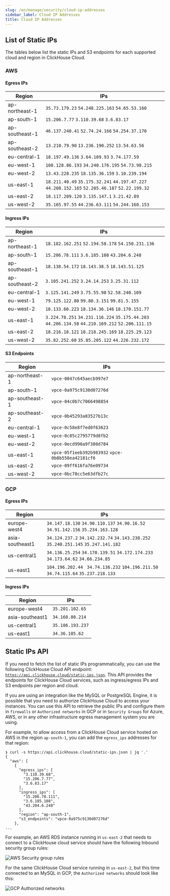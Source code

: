 ```yaml
---
slug: /en/manage/security/cloud-ip-addresses
sidebar_label: Cloud IP Addresses
title: Cloud IP Addresses
---
```


## List of Static IPs

The tables below list the static IPs and S3 endpoints for each supported cloud and region in ClickHouse Cloud.

### AWS

#### Egress IPs

| Region | IPs |
|--------|------|
| ap-northeast-1 | `35.73.179.23` `54.248.225.163` `54.65.53.160` |
| ap-south-1 | `15.206.7.77` `3.110.39.68` `3.6.83.17` |
| ap-southeast-1 | `46.137.240.41` `52.74.24.166` `54.254.37.170` |
| ap-southeast-2 | `13.210.79.90` `13.236.190.252` `13.54.63.56` |
| eu-central-1 | `18.197.49.136` `3.64.109.93` `3.74.177.59` |
| eu-west-1 | `108.128.86.193` `34.240.176.195` `54.73.98.215` |
| eu-west-2 | `13.43.228.235` `18.135.36.159` `3.10.239.194` |
| us-east-1 | `18.211.40.49` `35.175.32.241` `44.197.47.227` `44.208.152.165` `52.205.46.187` `52.22.199.32` |
| us-east-2 | `18.117.209.120` `3.135.147.1` `3.21.42.89` |
| us-west-2 | `35.165.97.55` `44.236.63.111` `54.244.160.153` |

#### Ingress IPs

| Region | IPs |
|--------|------|
| ap-northeast-1 | `18.182.162.251` `52.194.58.178` `54.150.231.136` |
| ap-south-1 | `15.206.78.111` `3.6.185.108` `43.204.6.248` |
| ap-southeast-1 | `18.138.54.172` `18.143.38.5` `18.143.51.125` |
| ap-southeast-2 | `3.105.241.252` `3.24.14.253` `3.25.31.112` |
| eu-central-1 | `3.125.141.249` `3.75.55.98` `52.58.240.109` |
| eu-west-1 | `79.125.122.80` `99.80.3.151` `99.81.5.155` |
| eu-west-2 | `18.133.60.223` `18.134.36.146` `18.170.151.77` |
| us-east-1 | `3.224.78.251` `34.231.116.224` `35.175.44.203` `44.206.134.58` `44.210.169.212` `52.206.111.15` |
| us-east-2 | `18.216.18.121` `18.218.245.169` `18.225.29.123` |
| us-west-2 | `35.82.252.60` `35.85.205.122` `44.226.232.172` |

#### S3 Endpoints

| Region | IPs |
|--------|------|
| ap-northeast-1 | `vpce-0047c645aecb997e7` |
| ap-south-1 | `vpce-0a975c9130d07276d` |
| ap-southeast-1 | `vpce-04c0b7c7066498854` |
| ap-southeast-2 | `vpce-0b45293a83527b13c` |
| eu-central-1 | `vpce-0c58e8f7ed0f63623` |
| eu-west-1 | `vpce-0c85c2795779d8fb2` |
| eu-west-2 | `vpce-0ecd990a9f380d784` |
| us-east-1 | `vpce-05f1eeb392b983932` `vpce-0b8b558ea42181cf6` |
| us-east-2 | `vpce-09ff616fa76e09734` |
| us-west-2 | `vpce-0bc78cc5e63dfb27c` |

### GCP

#### Egress IPs

| Region | IPs |
|--------|------|
| europe-west4 | `34.147.18.130` `34.90.110.137` `34.90.16.52` `34.91.142.156` `35.234.163.128` |
| asia-southeast1 | `34.124.237.2` `34.142.232.74` `34.143.238.252` `35.240.251.145` `35.247.141.182` |
| us-central1 | `34.136.25.254` `34.170.139.51` `34.172.174.233` `34.173.64.62` `34.66.234.85` |
| us-east1 | `104.196.202.44 ` `34.74.136.232` `104.196.211.50` `34.74.115.64` `35.237.218.133` |

#### Ingress IPs

| Region | IPs |
|--------|------|
| europe-west4 | `35.201.102.65` |
| asia-southeast1 | `34.160.80.214` |
| us-central1 | `35.186.193.237` |
| us-east1 | `34.36.105.62` |

## Static IPs API

If you need to fetch the list of static IPs programmatically, you can use the following ClickHouse Cloud API endpoint: [`https://api.clickhouse.cloud/static-ips.json`](https://api.clickhouse.cloud/static-ips.json). This API provides the endpoints for ClickHouse Cloud services, such as ingress/egress IPs and S3 endpoints per region and cloud.

If you are using an integration like the MySQL or PostgreSQL Engine, it is possible that you need to authorize ClickHouse Cloud to access your instances. You can use this API to retrieve the public IPs and configure them in `firewalls` or `Authorized networks` in GCP or in `Security Groups` for Azure, AWS, or in any other infrastructure egress management system you are using.

For example, to allow access from a ClickHouse Cloud service hosted on AWS in the region `ap-south-1`, you can add the `egress_ips` addresses for that region:

```
❯ curl -s https://api.clickhouse.cloud/static-ips.json | jq '.'
{
  "aws": [
    {
      "egress_ips": [
        "3.110.39.68",
        "15.206.7.77",
        "3.6.83.17"
      ],
      "ingress_ips": [
        "15.206.78.111",
        "3.6.185.108",
        "43.204.6.248"
      ],
      "region": "ap-south-1",
      "s3_endpoints": "vpce-0a975c9130d07276d"
    },
...
```

For example, an AWS RDS instance running in `us-east-2` that needs to connect to a ClickHouse cloud service should have the following Inbound security group rules:

![AWS Security group rules](@site/docs/en/_snippets/images/aws-rds-mysql.png)

For the same ClickHouse Cloud service running in `us-east-2`, but this time connected to an MySQL in GCP, the `Authorized networks` should look like this:

![GCP Authorized networks](@site/docs/en/_snippets/images/gcp-authorized-network.png)
